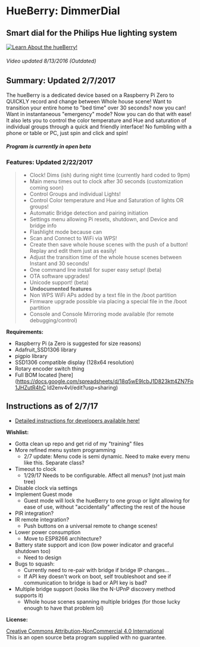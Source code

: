 HueBerry: DimmerDial
=============
## Smart dial for the Philips Hue lighting system

[![Learn About the hueBerry!](http://i.imgur.com/zl9XxJq.jpg)](https://youtu.be/YTvbsL82ZcM?t=1m3s "hueBerry is awesome!")

###### Video updated 8/13/2016 *(Outdated)*


## Summary: Updated 2/7/2017
The hueBerry is a dedicated device based on a Raspberry Pi Zero to QUICKLY record and change between Whole house scene! Want to transition your entire home to "bed time" over 30 seconds? now you can! Want in instantaneous "emergency" mode? Now you can do that with ease! It also lets you to control the color temperature and Hue and saturation of individual groups through a quick and friendly interface! No fumbling with a phone or table or PC, just spin and click and spin!
##### Program is currently in open beta


### Features: Updated 2/22/2017

>  * Clock! Dims (ish) during night time (currently hard coded to 9pm)
>  * Main menu times out to clock after 30 seconds (customization coming soon)
>  * Control Groups and individual Lights!
>  * Control Color temperature and Hue and Saturation of lights OR groups!
>  * Automatic Bridge detection and pairing initiation
>  * Settings menu allowing Pi resets, shutdown, and Device and bridge info
>  * Flashlight mode because can
>  * Scan and Connect to WiFi via WPS!
>  * Create then save whole house scenes with the push of a button! Replay and edit them just as easily!
>  * Adjust the transition time of the whole house scenes between Instant and 30 seconds!
>  * One command line install for super easy setup! (beta)
>  * OTA software upgrades!
>  * Unicode support! (beta)
>  * **Undocumented features**
>   * Non WPS WiFi APs added by a text file in the /boot partition
>   * Firmware upgrade possible via placing a special file in the /boot partition
>   * Console and Console Mirroring mode available (for remote debugging/control)


**Requirements:**

  * Raspberry Pi (a Zero is suggested for size reasons)
  * Adafruit_SSD1306 library
  * pigpio library
  * SSD1306 compatible display (128x64 resolution)
  * Rotary encoder switch thing
  * Full BOM located [here](https://docs.google.com/spreadsheets/d/18q5wE9IcbJ1D823ktt4ZN7Fp1JHZutR4hC ld2env4vI/edit?usp=sharing)

## Instructions as of 2/7/17

  * [Detailed instructions for developers available here!](https://github.com/fiveseven808/HueBerry_SmartSwitch/blob/dev/Dev_setup.md)


**Wishlist:**

  * Gotta clean up repo and get rid of my "training" files
  * More refined menu system programming
    * 2/7 update: Menu code is semi dynamic. Need to make every menu like this. Separate class?
  * Timeout to clock
    * 1/29/17 Needs to be configurable. Affect all menus? (not just main tree)
  * Disable clock via settings
  * Implement Guest mode
    * Guest mode will lock the hueBerry to one group or light allowing for ease of use, without "accidentally" affecting the rest of the house
  * PIR integration?
  * IR remote integration?
    * Push buttons on a universal remote to change scenes!
  * Lower power consumption
    * Move to ESP8266 architecture?
  * Battery state support and icon (low power indicator and graceful shutdown too)
    * Need to design
  * Bugs to squash:
    * Currently need to re-pair with bridge if bridge IP changes...
    * If API key doesn't work on boot, self troubleshoot and see if communication to bridge is bad or API key is bad?
  * Multiple bridge support (looks like the N-UPnP discovery method supports it)
    * Whole house scenes spanning multiple bridges (for those lucky enough to have that problem lol)



**License:**

[Creative Commons Attribution-NonCommercial 4.0 International ](https://creativecommons.org/licenses/by-nc/4.0/)  
This is an open source beta program supplied with no guarantee.
